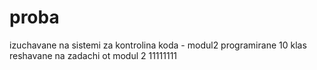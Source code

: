 # proba
izuchavane na sistemi za kontrolina koda - modul2 programirane 10 klas
reshavane na zadachi ot modul 2
11111111
